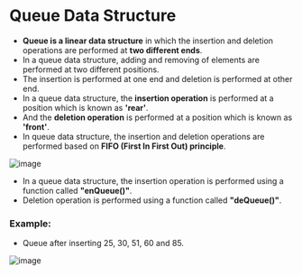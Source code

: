 # Queue Data Structure
+ __Queue is a linear data structure__ in which the insertion and deletion operations are performed at __two different ends__.
+ In a queue data structure, adding and removing of elements are performed at two different positions.
+ The insertion is performed at one end and deletion is performed at other end.
+ In a queue data structure, the __insertion operation__ is performed at a position which is known as __'rear'__.
+ And the __deletion operation__ is performed at a position which is known as __'front'__.
+ In queue data structure, the insertion and deletion operations are performed based on __FIFO (First In First Out) principle__.

![image](https://user-images.githubusercontent.com/68140538/102711953-7998d280-42e3-11eb-8343-432c7821991f.png)


+ In a queue data structure, the insertion operation is performed using a function called __"enQueue()"__.
+ Deletion operation is performed using a function called __"deQueue()"__.

### Example:
+ Queue after inserting 25, 30, 51, 60 and 85.

![image](https://user-images.githubusercontent.com/68140538/102711957-7e5d8680-42e3-11eb-900f-823dcb2ce0f1.png)

